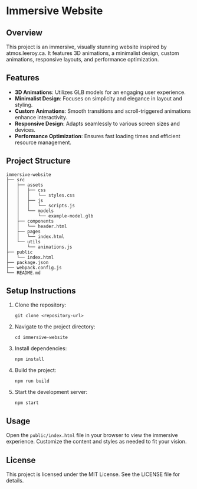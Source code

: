 # Immersive Website

## Overview
This project is an immersive, visually stunning website inspired by atmos.leeroy.ca. It features 3D animations, a minimalist design, custom animations, responsive layouts, and performance optimization.

## Features
- **3D Animations**: Utilizes GLB models for an engaging user experience.
- **Minimalist Design**: Focuses on simplicity and elegance in layout and styling.
- **Custom Animations**: Smooth transitions and scroll-triggered animations enhance interactivity.
- **Responsive Design**: Adapts seamlessly to various screen sizes and devices.
- **Performance Optimization**: Ensures fast loading times and efficient resource management.

## Project Structure
```
immersive-website
├── src
│   ├── assets
│   │   ├── css
│   │   │   └── styles.css
│   │   ├── js
│   │   │   └── scripts.js
│   │   └── models
│   │       └── example-model.glb
│   ├── components
│   │   └── header.html
│   ├── pages
│   │   └── index.html
│   └── utils
│       └── animations.js
├── public
│   └── index.html
├── package.json
├── webpack.config.js
└── README.md
```

## Setup Instructions
1. Clone the repository:
   ```
   git clone <repository-url>
   ```
2. Navigate to the project directory:
   ```
   cd immersive-website
   ```
3. Install dependencies:
   ```
   npm install
   ```
4. Build the project:
   ```
   npm run build
   ```
5. Start the development server:
   ```
   npm start
   ```

## Usage
Open the `public/index.html` file in your browser to view the immersive experience. Customize the content and styles as needed to fit your vision.

## License
This project is licensed under the MIT License. See the LICENSE file for details.
